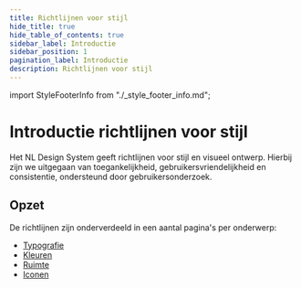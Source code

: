 ```yaml
---
title: Richtlijnen voor stijl
hide_title: true
hide_table_of_contents: true
sidebar_label: Introductie
sidebar_position: 1
pagination_label: Introductie
description: Richtlijnen voor stijl
---
```


<!-- @license CC0-1.0 -->

import StyleFooterInfo from "./\_style_footer_info.md";

# Introductie richtlijnen voor stijl

Het NL Design System geeft richtlijnen voor stijl en visueel ontwerp. Hierbij zijn we uitgegaan van toegankelijkheid, gebruikersvriendelijkheid en consistentie, ondersteund door gebruikersonderzoek.

## Opzet

De richtlijnen zijn onderverdeeld in een aantal pagina's per onderwerp:

- [Typografie](./typografie.md)
- [Kleuren](./kleuren.md)
- [Ruimte](./ruimte.md)
- [Iconen](./iconen.md)

<StyleFooterInfo />
